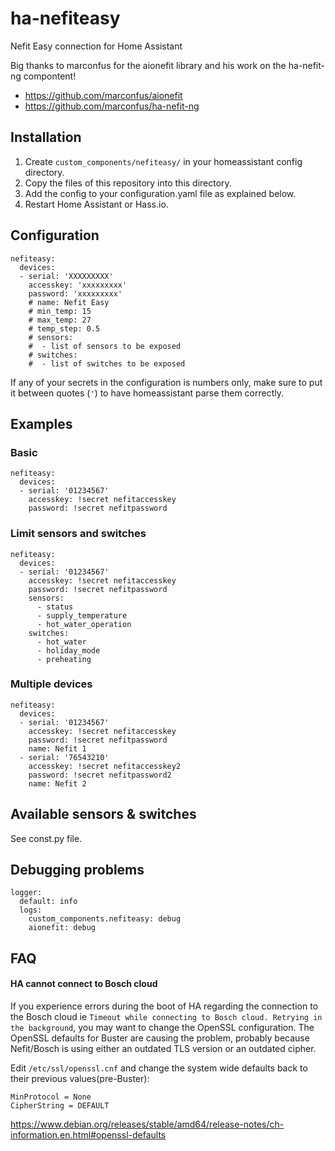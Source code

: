 # ha-nefiteasy
Nefit Easy connection for Home Assistant

Big thanks to marconfus for the aionefit library and his work on the ha-nefit-ng compontent! 
* https://github.com/marconfus/aionefit
* https://github.com/marconfus/ha-nefit-ng

## Installation

1. Create ```custom_components/nefiteasy/``` in your homeassistant config directory.
2. Copy the files of this repository into this directory.
3. Add the config to your configuration.yaml file as explained below.
4. Restart Home Assistant or Hass.io.

## Configuration

```
nefiteasy:
  devices:
  - serial: 'XXXXXXXXX'
    accesskey: 'xxxxxxxxx'
    password: 'xxxxxxxxx'
    # name: Nefit Easy
    # min_temp: 15
    # max_temp: 27
    # temp_step: 0.5
    # sensors:
    #  - list of sensors to be exposed
    # switches:
    #  - list of switches to be exposed
```

If any of your secrets in the configuration is numbers only, make sure to put it between quotes (`'`) to have homeassistant parse them correctly.

## Examples
### Basic
```
nefiteasy:
  devices:
  - serial: '01234567'
    accesskey: !secret nefitaccesskey
    password: !secret nefitpassword
```

### Limit sensors and switches
```
nefiteasy:
  devices:
  - serial: '01234567'
    accesskey: !secret nefitaccesskey
    password: !secret nefitpassword
    sensors:
      - status
      - supply_temperature
      - hot_water_operation
    switches:
      - hot_water
      - holiday_mode
      - preheating
```

### Multiple devices
```
nefiteasy:
  devices:
  - serial: '01234567'
    accesskey: !secret nefitaccesskey
    password: !secret nefitpassword
    name: Nefit 1
  - serial: '76543210'
    accesskey: !secret nefitaccesskey2
    password: !secret nefitpassword2
    name: Nefit 2
```

## Available sensors & switches
See const.py file.

## Debugging problems

```
logger:
  default: info
  logs:
    custom_components.nefiteasy: debug
    aionefit: debug
```

## FAQ
#### HA cannot connect to Bosch cloud 

If you experience errors during the boot of HA regarding the connection to the Bosch cloud ie ```Timeout while connecting to Bosch cloud. Retrying in the background```, you may want to change the OpenSSL configuration.
The OpenSSL defaults for Buster are causing the problem, probably because Nefit/Bosch is using either an outdated TLS version or an outdated cipher.

Edit ```/etc/ssl/openssl.cnf``` and change the system wide defaults back to their previous values(pre-Buster):
```
MinProtocol = None
CipherString = DEFAULT
```

https://www.debian.org/releases/stable/amd64/release-notes/ch-information.en.html#openssl-defaults
